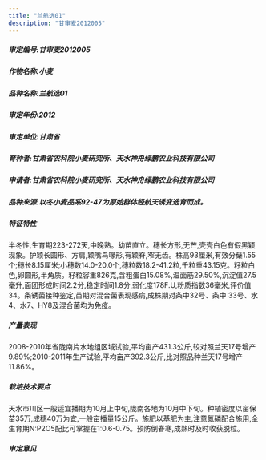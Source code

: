 ```yaml
---
title: "兰航选01"
description: "甘审麦2012005"
---
```

##### 审定编号:甘审麦2012005

##### 作物名称:小麦

##### 品种名称:兰航选01

##### 审定年份:2012

##### 审定单位:甘肃省

##### 育种者:甘肃省农科院小麦研究所、天水神舟绿鹏农业科技有限公司

##### 申请者:甘肃省农科院小麦研究所、天水神舟绿鹏农业科技有限公司

##### 品种来源:以冬小麦品系92-47为原始群体经航天诱变选育而成。 

##### 特征特性
半冬性,生育期223-272天,中晚熟。幼苗直立。穗长方形,无芒,壳壳白色有假黑颖现象。护颖长圆形、方肩,颖嘴鸟喙形,有颖脊,窄无齿。株高93厘米,有效分蘖1.55个;穗长8.15厘米;小穗数14.0-20.0个,穗粒数18.2-41.2粒,千粒重43.15克。籽粒白色,卵圆形,半角质。籽粒容重826克,含粗蛋白15.08%,湿面筋29.50%,沉淀值27.5毫升,面团形成时间2.2分,稳定时间1.8分,弱化度178F.U,粉质指数36毫米,评价值34。条锈菌接种鉴定,苗期对混合菌表现感病,成株期对条中32号、条中 33号、水4、水7、HY8及混合菌均为免疫。 

##### 产量表现
2008-2010年省陇南片水地组区域试验,平均亩产431.3公斤,较对照兰天17号增产9.89%;2010-2011年生产试验,平均亩产392.3公斤,比对照品种兰天17号增产11.86%。

##### 栽培技术要点
天水市川区一般适宜播期为10月上中旬,陇南各地为10月中下旬。种植密度以亩保苗35万,成穗40万为宜,一般亩播量15公斤。施肥以基肥为主,注意氮磷配合施用,全生育期N:P2O5配比可掌握在1:0.6-0.75。预防倒春寒,成熟时及时收获脱粒。

##### 审定意见


